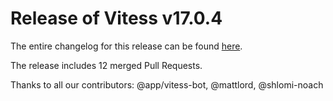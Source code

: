 # Release of Vitess v17.0.4
The entire changelog for this release can be found [here](https://github.com/vitessio/vitess/blob/main/changelog/17.0/17.0.4/changelog.md).

The release includes 12 merged Pull Requests.

Thanks to all our contributors: @app/vitess-bot, @mattlord, @shlomi-noach

